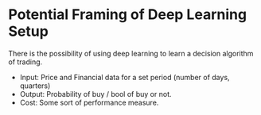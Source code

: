 # Potential Framing of Deep Learning Setup

There is the possibility of using deep learning to learn a decision algorithm of trading.

- Input: Price and Financial data for a set period (number of days, quarters)
- Output: Probability of buy / bool of buy or not.
- Cost: Some sort of performance measure.